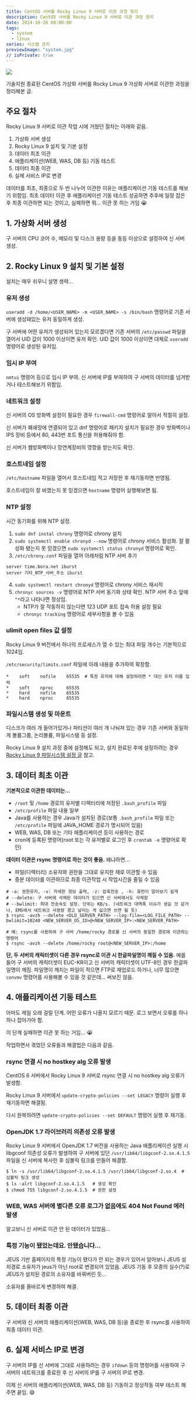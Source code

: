 ```yaml
---
title: CentOS 서버를 Rocky Linux 9 서버로 이관 과정 정리
description: CentOS 서버를 Rocky Linux 9 서버로 이관 과정 정리
date: 2024-10-28 00:00:00
tags:
  - system
  - linux
series: 시스템 관리
previewImage: "system.jpg"
// isPrivate: true
---
```


[![](./images/me-installing-rockylinux.png.webp)](https://www.reddit.com/r/linuxmasterrace/comments/rslqxo/centos_linux_8_end_of_life_december_31st_2021/)

기술지원 종료된 CentOS 가상화 서버를 Rocky Linux 9 가상화 서버로 이관한 과정을 정리해본 글.


## 주요 절차

Rocky Linux 9 서버로 이관 작업 시에 거쳤던 절차는 아래와 같음.

1. 가상화 서버 생성
2. Rocky Linux 9 설치 및 기본 설정
3. 데이터 최초 이관
4. 애플리케이션(WEB, WAS, DB 등) 기동 테스트
5. 데이터 최종 이관
6. 실제 서비스 IP로 변경

데이터를 최초, 최종으로 두 번 나누어 이관한 이유는 애플리케이션 기동 테스트를 해보기 위함임. 최초 데이터 이관 후 애플리케이션 기동 테스트 성공하면 추후에 일정 잡은 후 최종 이관하면 되는 것이고, 실패하면 뭐... 이관 못 하는 거임 😭


## 1. 가상화 서버 생성

구 서버의 CPU 코어 수, 메모리 및 디스크 용량 등을 동등 이상으로 설정하여 신 서버 생성.


## 2. Rocky Linux 9 설치 및 기본 설정

설치는 매우 쉬우니 설명 생략...

### 유저 생성

`useradd -d /home/<USER_NAME> -m <USER_NAME> -s /bin/bash` 명령어로 기존 서버에 생성돼있는 유저 동일하게 생성.

구 서버에 어떤 유저가 생성되어 있는지 모르겠다면 기존 서버의 `/etc/passwd` 파일을 열어서 UID 값이 1000 이상이면 유저 확인. UID 값이 1000 이상이면 대체로 `useradd` 명령어로 생성된 유저임.

### 임시 IP 부여

`nmtui` 명령어 등으로 임시 IP 부여. 신 서버에 IP를 부여하여 구 서버의 데이터를 넘겨받거나 테스트해보기 위함임.

### 네트워크 설정

신 서버의 OS 방화벽 설정이 필요한 경우 `firewall-cmd` 명령어로 알아서 적절히 설정.

신 서버가 폐쇄망에 연결되어 있고 dnf 명령어로 패키지 설치가 필요한 경우 방화벽이나 IPS 장비 등에서 80, 443번 포트 통신을 허용해줘야 함.

신 서버가 웹방화벽이나 망연계장비의 영향을 받는지도 확인.

### 호스트네임 설정

`/etc/hostname` 파일을 열어서 호스트네임 적고 저장한 후 재기동하면 반영됨.

호스트네임이 잘 바꼈는지 못 믿겠으면 `hostname` 명령어 실행해보면 됨.

### NTP 설정

시간 동기화를 위해 NTP 설정.

1. `sudo dnf instal chrony` 명령어로 chrony 설치
2. `sudo systemctl enable chronyd --now` 명령어로 chrony 서비스 활성화. 잘 활성화 됐는지 못 믿겠으면 `sudo systemctl status chronyd` 명령어로 확인.
3. `/etc/chrony.conf` 파일을 열어 아래처럼 NTP 서버 추가

```shell
server time.bora.net iburst
server 기타_NTP_서버_주소 iburst
```

4. `sudo systemctl restart chronyd` 명령어로 chrony 서비스 재시작
5. `chronyc sources -v` 명령어로 NTP 서버 동기화 상태 확인. NTP 서버 주소 앞에 `^*`라고 나타나면 정상임.
   * NTP가 잘 작동하지 않는다면 123 UDP 포트 접속 허용 설정 필요
   * `chronyc tracking` 명령어로 세부사항을 볼 수 있음

### ulimit open files 값 설정

Rocky Linux 9 버전에서 하나의 프로세스가 열 수 있는 최대 파일 개수는 기본적으로 1024임.

`/etc/security/limits.conf` 파일에 아래 내용을 추가하여 확장함.

```shell
*    soft    nofile    65535  # 특정 유저에 대해 설정하려면 * 대신 유저 이름 입력
*    soft    nproc     65535
*    hard    nofile    65535
*    hard    nproc     65535
```

### 파일시스템 생성 및 마운트

디스크가 여러 개 들어가있거나 파티션이 여러 개 나눠져 있는 경우 기존 서버와 동일하게 볼륨그룹, 논리볼륨, 파일시스템 등 설정.

Rocky Linux 9 설치 과정 중에 설정해도 되고, 설치 완료된 후에 설정하려는 경우 [Rocky Linux 9 파일시스템 설정 글](https://jeonwon.dev/system/linux/rockylinux9-filesystem-setting/) 참고.


## 3. 데이터 최초 이관

**기본적으로 이관한 데이터는...**

* `/root` 및 `/home` 경로의 유저별 디렉터리에 저장된 `.bash_profile` 파일
* `/etc/profile` 파일 내용 일부
* Java를 사용하는 경우 Java가 설치된 경로(보통 `.bash_profile` 파일 또는 `/etc/profile` 파일에 JAVA_HOME 경로가 명시되어 있음)
* WEB, WAS, DB 또는 기타 애플리케이션 등이 사용하는 경로
* cron에 등록된 명령어(root 또는 각 유저별로 로그인 후 `crontab -e` 명령어로 확인)

**데이터 이관은 rsync 명령어로 하는 것이 좋음.** 왜냐하면...

* 파일(디렉터리) 소유자와 권한을 그대로 유지한 채로 이관할 수 있음
* 증분 데이터를 이관하므로 최종 이관작업 시 작업시간을 줄일 수 있음

```shell
# -a: 권한유지, -v: 자세한 정보 출력, -z: 압축전송 , -h: 휴먼이 알아보기 쉽게
# --delete: 구 서버에 삭제된 데이터가 있으면 신 서버에서도 삭제함
# --bwlimit: 최대 전송속도 설정. 단위는 KB/s. (네트워크 대역폭 이슈가 생길 것 같거나, EMS에서 네트워크 사용량 경고 날리는 게 싫으면 쓰면 될 듯)
$ rsync -avzh --delete <OLD_SERVER_PATH> --log-file=<LOG_FILE_PATH> --bwlimit=10240 <NEW_SERVER_OS_ID>@<NEW_SERVER_IP>:<NEW_SERVER_PATH>
```

```shell
# 예: rsync를 사용하여 구 서버 /home/rocky 경로를 신 서버의 동일한 경로에 이관하는 명령어
$ rsync -avzh --delete /home/rocky root@<NEW_SERVER_IP>:/home
```

**단, 두 서버의 캐릭터셋이 다른 경우 rsync로 이관 시 한글파일명이 깨질 수 있음.** 예를 들어 구 서버의 캐릭터셋이 EUC-KR이고 신 서버의 캐릭터셋이 UTF-8인 경우 한글파일명이 깨짐. 파일명이 깨지는 파일이 적으면 FTP로 재업로드 하거나, 너무 많으면 `convmv` 명령어를 사용해볼 수 있을 것 같은데... 써보진 않음.


## 4. 애플리케이션 기동 테스트

아마도 제일 오래 걸릴 단계. 어떤 오류가 나올지 모르기 때문. 로그 보면서 오류를 하나하나 잡아가야 함.

이 단계 실패하면 이관 못 하는 거임... 😭

작업하면서 겪었던 오류들과 해결법은 다음과 같음.

### rsync 연결 시 no hostkey alg 오류 발생

CentOS 6 서버에서 Rocky Linux 9 서버로 rsync 연결 시 no hostkey alg 오류가 발생함.

Rocky Linux 9 서버에서 `update-crypto-policies --set LEGACY` 명령어 실행 후 재기동하면 해결됨.

다시 원복하려면 `update-crypto-policies --set DEFAULT` 명령어 실행 후 재기동.

### OpenJDK 1.7 라이브러리 의존성 오류 발생

Rocky Linux 9 서버에서 OpenJDK 1.7 버전을 사용하는 Java 애플리케이션 실행 시 libgconf 의존성 오류가 발생하여 구 서버에 있던 `/usr/lib64/libgconf-2.so.4.1.5` 파일을 신 서버에 복사한 후 심볼릭 링크를 만들어 해결함.

```shell
$ ln -s /usr/lib64/libgconf-2.so.4.1.5 /usr/lib64/libgconf-2.so.4  # 심볼릭 링크 생성
$ ls -alrt libgconf-2.so.4.1.5   # 생성 확인
$ chmod 755 libgconf-2.so.4.1.5  # 권한 설정
```

### WEB, WAS 서버에 별다른 오류 로그가 없음에도 404 Not Found 에러 발생

알고보니 신 서버로 이관 안 된 데이터가 있었음...

### 특정 기능이 됐었는데요. 안됐습니다...

JEUS 기반 홈페이지의 특정 기능이 됐다가 안 되는 경우가 있어서 알아보니 JEUS 설치경로 소유자가 jeus가 아닌 root로 변경되어 있었음. JEUS 기동 후 모종의 실수(?)로 JEUS가 설치된 경로의 소유자를 바꿔버린 듯...

소유자를 올바르게 변경하여 해결.


## 5. 데이터 최종 이관

구 서버와 신 서버의 애플리케이션(WEB, WAS, DB 등)을 종료한 후 rsync를 사용하여 최종 데이터 이관.


## 6. 실제 서비스 IP로 변경

구 서버의 IP를 신 서버에 그대로 사용하려는 경우 `ifdown` 등의 명령어를 사용하여 구 서버의 네트워크를 종료한 후 신 서버의 IP를 구 서버의 IP로 변경.

이제 신 서버의 애플리케이션(WEB, WAS, DB 등) 기동하고 정상작동 여부 테스트 해주면 끝임. 😄